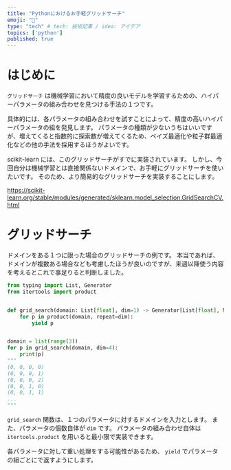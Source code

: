 ```yaml
---
title: "Pythonにおけるお手軽グリッドサーチ"
emoji: "👏"
type: "tech" # tech: 技術記事 / idea: アイデア
topics: ['python']
published: true
---
```


# はじめに

`グリッドサーチ` は機械学習において精度の良いモデルを学習するための、ハイパーパラメータの組み合わせを見つける手法の１つです。

具体的には、各パラメータの組み合わせを試すことによって、精度の高いハイパーパラメータの組を発見します。
パラメータの種類が少ないうちはいいですが、増えてくると指数的に探索数が増えてくるため、ベイズ最適化や粒子群最適化などの他の手法を採用するほうがよいです。

scikit-learn には、このグリッドサーチがすでに実装されています。
しかし、今回自分は機械学習とは直接関係ないドメインで、お手軽にグリッドサーチを使いたいです。
そのため、より簡易的なグリッドサーチを実装することにします。

https://scikit-learn.org/stable/modules/generated/sklearn.model_selection.GridSearchCV.html

# グリッドサーチ

ドメインをある１つに限った場合のグリッドサーチの例です。
本当であれば、ドメインが複数ある場合なども考慮したほうが良いのですが、来週以降使う内容を考えるとこれで事足りると判断しました。

```python
from typing import List, Generator
from itertools import product


def grid_search(domain: List[float], dim=1) -> Generator[List[float], None, None]:
    for p in product(domain, repeat=dim):
        yield p


domain = list(range(3))
for p in grid_search(domain, dim=4):
    print(p)
"""
(0, 0, 0, 0)
(0, 0, 0, 1)
(0, 0, 0, 2)
(0, 0, 1, 0)
(0, 0, 1, 1)
...
"""
```

`grid_search` 関数は、１つのパラメータに対するドメインを入力とします。
また、パラメータの個数自体が `dim` です。
パラメータの組み合わせ自体は `itertools.product` を用いると最小限で実装できます。

各パラメータに対して重い処理をする可能性があるため、 `yield` でパラメータの組ごとにで返すようにします。
